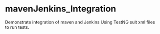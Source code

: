 # mavenJenkins_Integration
Demonstrate integration of maven and Jenkins
Using TestNG suit xml files to run tests.
